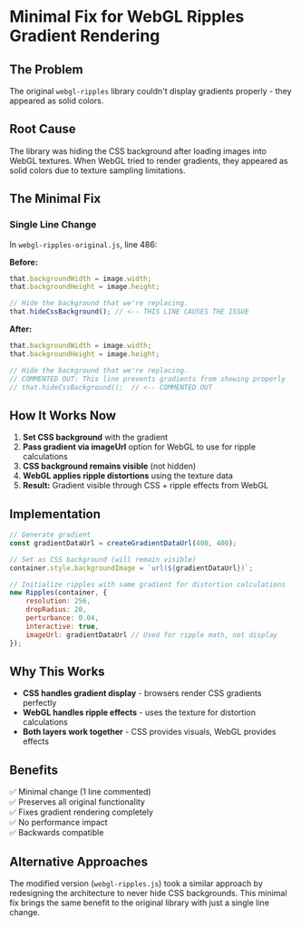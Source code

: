 # Minimal Fix for WebGL Ripples Gradient Rendering

## The Problem

The original `webgl-ripples` library couldn't display gradients properly - they appeared as solid colors.

## Root Cause

The library was hiding the CSS background after loading images into WebGL textures. When WebGL tried to render gradients, they appeared as solid colors due to texture sampling limitations.

## The Minimal Fix

### Single Line Change

In `webgl-ripples-original.js`, line 486:

**Before:**

```javascript
that.backgroundWidth = image.width;
that.backgroundHeight = image.height;

// Hide the background that we're replacing.
that.hideCssBackground(); // <-- THIS LINE CAUSES THE ISSUE
```

**After:**

```javascript
that.backgroundWidth = image.width;
that.backgroundHeight = image.height;

// Hide the background that we're replacing.
// COMMENTED OUT: This line prevents gradients from showing properly
// that.hideCssBackground();  // <-- COMMENTED OUT
```

## How It Works Now

1. **Set CSS background** with the gradient
2. **Pass gradient via imageUrl** option for WebGL to use for ripple calculations
3. **CSS background remains visible** (not hidden)
4. **WebGL applies ripple distortions** using the texture data
5. **Result:** Gradient visible through CSS + ripple effects from WebGL

## Implementation

```javascript
// Generate gradient
const gradientDataUrl = createGradientDataUrl(400, 400);

// Set as CSS background (will remain visible)
container.style.backgroundImage = `url(${gradientDataUrl})`;

// Initialize ripples with same gradient for distortion calculations
new Ripples(container, {
	resolution: 256,
	dropRadius: 20,
	perturbance: 0.04,
	interactive: true,
	imageUrl: gradientDataUrl // Used for ripple math, not display
});
```

## Why This Works

- **CSS handles gradient display** - browsers render CSS gradients perfectly
- **WebGL handles ripple effects** - uses the texture for distortion calculations
- **Both layers work together** - CSS provides visuals, WebGL provides effects

## Benefits

✅ Minimal change (1 line commented)  
✅ Preserves all original functionality  
✅ Fixes gradient rendering completely  
✅ No performance impact  
✅ Backwards compatible

## Alternative Approaches

The modified version (`webgl-ripples.js`) took a similar approach by redesigning the architecture to never hide CSS backgrounds. This minimal fix brings the same benefit to the original library with just a single line change.
